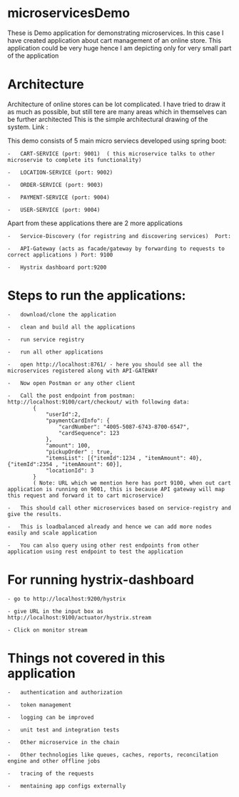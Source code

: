 # microservicesDemo

These is Demo application for demonstrating microservices. In this case I have created application about cart management of an online store.
This application could be very huge hence I am depicting only for very small part of the application 

# Architecture
Architecture of online stores can be lot complicated. I have tried to draw it as much as possible, but still tere are many areas which in themselves can be further architected
This is the simple architectural drawing of the system. 
Link : 

This demo consists of 5 main micro serviecs developed using spring boot: 

	-	CART-SERVICE (port: 9001)  ( this microservice talks to other microservie to complete its functionality)  
	
	-	LOCATION-SERVICE (port: 9002)
	
	-	ORDER-SERVICE (port: 9003)
	
	-	PAYMENT-SERVICE (port: 9004)
	
	-	USER-SERVICE (port: 9004)
	
Apart from these applications there are 2 more applications
	
	-	Service-Discovery (for registring and discovering services)  Port: 
	
	-	API-Gateway (acts as facade/gateway by forwarding to requests to correct applications ) Port: 9100
	
	-	Hystrix dashboard port:9200
	
# Steps to run the applications: 
	
	-	download/clone the application 
	
	-	clean and build all the applications
	
	-	run service registry
	
	-	run all other applications
	
	-	open http://localhost:8761/ - here you should see all the microservices registered along with API-GATEWAY 
	
	-	Now open Postman or any other client 
	
	-	Call the post endpoint from postman:  http://localhost:9100/cart/checkout/ with following data: 
			{
				"userId":2,
				"paymentCardInfo": {
					"cardNumber": "4005-5087-6743-8700-6547",
					"cardSequence": 123	
				},
				"amount": 100, 
				"pickupOrder" : true,
				"itemsList": [{"itemId":1234 , "itemAmount": 40},{"itemId":2354 , "itemAmount": 60}],
				"locationId": 3
			}
			( Note: URL which we mention here has port 9100, when out cart application is running on 9001, this is because API gateway will map this request and forward it to cart microservice)  

	-	This should call other microservices based on service-registry and give the results. 
	
	-	This is loadbalanced already and hence we can add more nodes easily and scale application 
	
	-	You can also query using other rest endpoints from other application using rest endpoint to test the application
	
#	For running hystrix-dashboard 

	- go to http://localhost:9200/hystrix 
	
	- give URL in the input box as http://localhost:9100/actuator/hystrix.stream
	
	- Click on monitor stream

#	Things not covered in this application

	-	authentication and authorization
	
	-	token management 
	
	-	logging can be improved 
	
	- 	unit test and integration tests 
	
	-	Other microservice in the chain 
	
	-	Other technologies like queues, caches, reports, reconcilation engine and other offline jobs 
	
	-	tracing of the requests
	
	-	mentaining app configs externally
	
	
	
